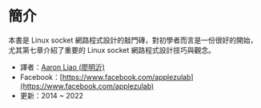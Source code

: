 # 簡介

本書是 Linux socket 網路程式設計的敲門磚，對初學者而言是一份很好的開始，尤其第七章介紹了重要的 Linux socket 網路程式設計技巧與觀念。





* 譯者：[Aaron Liao (廖明沂)](http://aaron.netdpi.net)
* Facebook：[https://www.facebook.com/applezulab](https://www.facebook.com/applezulab)
* 更新：2014 \~ 2022

